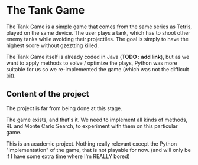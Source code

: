 # The Tank Game

The Tank Game is a simple game that comes from the same series as Tetris,
played on the same device.
The user plays a tank,
which has to shoot other enemy tanks while avoiding their projectiles.
The goal is simply to have the highest score without gzeztting killed.

The Tank Game itself is already coded in Java (**TODO : add link**),
but as we want to apply methods to solve / optimize the plays,
Python was more suitable for us so we re-implemented the game (which was not the difficult bit).

## Content of the project

The project is far from being done at this stage.

The game exists, and that's it.
We need to implement all kinds of methods, RL and Monte Carlo Search,
to experiment with them on this particular game.

This is an academic project.
Nothing really relevant except the Python "implementation" of the game,
that is not playable for now. (and will only be if I have some extra time where I'm REALLY bored)